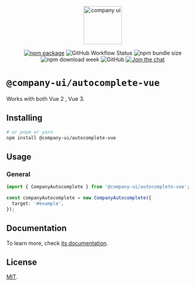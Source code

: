<p align="center">
  <a href="https://company-ui.github.io/company-ui/" target="_blank" rel="noopener noreferrer">
    <img height="100" src="https://company-ui.github.io/company-ui/full-logo.png" alt="company ui">
  </a>
</p>
<p align="center">
  <a href="https://npmjs.com/package/@company-ui/autocomplete-vue"><img src="https://badgen.net/npm/v/@company-ui/autocomplete-vue" alt="npm package"></a>
  <img alt="GitHub Workflow Status" src="https://img.shields.io/github/actions/workflow/status/company-ui/company-ui/deploy.yml?branch=main">
  <img alt="npm bundle size" src="https://img.shields.io/bundlephobia/minzip/@company-ui/autocomplete-vue">
  <img alt="npm download week" src="https://img.shields.io/npm/dw/@company-ui/autocomplete-vue">
  <img alt="GitHub" src="https://img.shields.io/github/license/company-ui/company-ui">
  <a href="https://discord.gg/89xaVqpV"><img src="https://img.shields.io/discord/1143015541175496777" alt="Join the chat"></a>
</p>

# `@company-ui/autocomplete-vue`

Works with both Vue 2 , Vue 3.

## Installing

```bash
# or pnpm or yarn
npm install @company-ui/autocomplete-vue
```

## Usage

### General

```ts
import { CompanyAutocomplete } from '@company-ui/autocomplete-vue';

const companyAutocomplete = new CompanyAutocomplete({
  target: '#example',
});
```

## Documentation

To learn more, check [its documentation](https://company-ui.github.io/company-ui/).

## License

[MIT](LICENSE).
